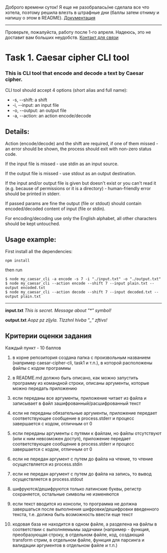 Доброго времени суток! Я еще не разобралась/не сделала все что хотела, поэтому решила влезть в штрафные дни (баллы затем отниму и напишу о этом в README).
[Документация](https://docs.rs.school/#/stage2?id=%d0%94%d0%b5%d0%b4%d0%bb%d0%b0%d0%b9%d0%bd%d1%8b)

---

Проверьте, пожалуйста, работу после 1-го апреля. Надеюсь, это не доставит вам больших неудобств. [Контакт для связи ](https://t.me/Anzhela_Mart)

# Task 1. Caesar cipher CLI tool

### This is CLI tool that encode and decode a text by Caesar cipher.

CLI tool should accept 4 options (short alias and full name):

- -s, --shift: a shift
- -i, --input: an input file
- -o, --output: an output file
- -a, --action: an action encode/decode

## Details:

Action (encode/decode) and the shift are required, if one of them missed - an error should be shown, the process should exit with non-zero status code.

If the input file is missed - use stdin as an input source.

If the output file is missed - use stdout as an output destination.

If the input and/or output file is given but doesn't exist or you can't read it (e.g. because of permissions or it is a directory) - human-friendly error should be printed in stderr.

If passed params are fine the output (file or stdout) should contain encoded/decoded content of input (file or stdin).

For encoding/decoding use only the English alphabet, all other characters should be kept untouched.

## Usage example:

First install all the dependencies:

```
npm install
```

then run

```
$ node my_caesar_cli -a encode -s 7 -i "./input.txt" -o "./output.txt"
$ node my_caesar_cli --action encode --shift 7 --input plain.txt --output encoded.txt
$ node my_caesar_cli --action decode --shift 7 --input decoded.txt --output plain.txt
```

---

**input.txt**
_This is secret. Message about "\*" symbol!_

**output.txt**
_Aopz pz zljyla. Tlzzhnl hivba "\_" zftivs!_

## Критерии оценки задания

Каждый пункт - 10 баллов

1. в корне репозитория создана папка с произвольным названием (например caesar-cipher-cli, task1 и т.п.), в которой расположены файлы с кодом программы

2. в README.md должно быть описано, как можно запустить программу из командной строки, описаны аргументы, которые можно передать приложению

3)  если переданы все аргументы, приложение читает из файла и записывает в файл зашифрованный/расшифрованный текст

4.  если не переданы обязательные аргументы, приложение передает соответствующее сообщение в process.stderr и прoцесс завершается с кодом, отличным от 0

5.  если переданы аргументы с путями к файлам, но файлы отсутствуют (или к ним невозможен доступ), приложение передает соответствующее сообщение в process.stderr и прoцесс завершается с кодом, отличным от 0

6.  если не передан аргумент с путем до файла на чтение, то чтение осуществляется из process.stdin

7.  если не передан аргумент с путем до файла на запись, то вывод осуществляется в process.stdout

8.  шифруются/дешифруются только латинские буквы, регистр сохраняется, остальные символы не изменяются

9.  если текст вводится из консоли, то программа не должна завершаться после выполнения шифровки/дешифровки введенного текста, т.е. должна быть возможность ввести еще текст

10. кодовая база не находится в одном файле, а разделена на файлы в соответствии с выполняемымы задачами (например - функция, преобразующая строку, в отдельном файле, код, создающий transform стрим, в отдельном файле, функция для парсинга и валидации аргументов в отдельном файле и т.п.)
